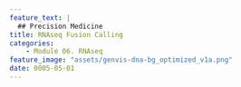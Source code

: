 ```yaml
---
feature_text: |
  ## Precision Medicine
title: RNAseq Fusion Calling
categories:
    - Module 06. RNAseq
feature_image: "assets/genvis-dna-bg_optimized_v1a.png"
date: 0005-05-01
---
```


